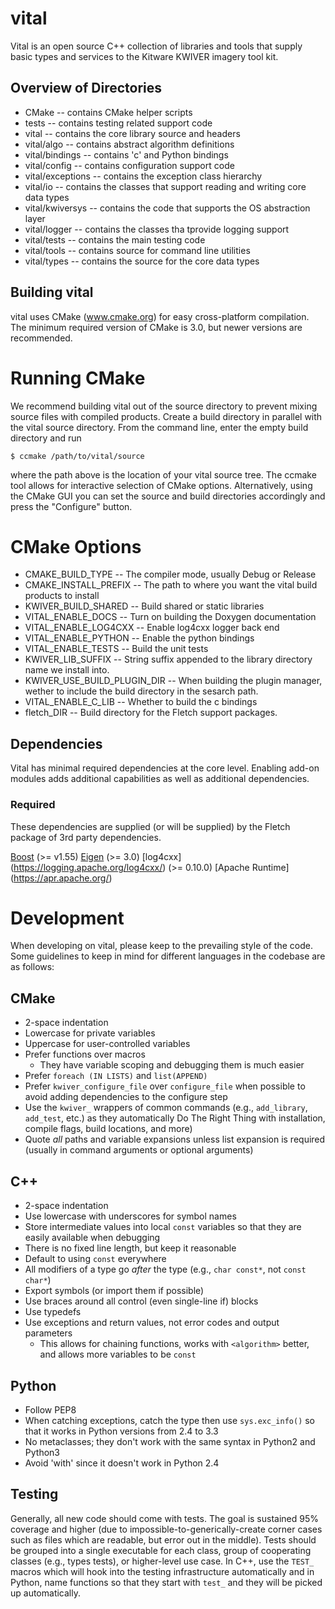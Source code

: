 # vital #

Vital is an open source C++ collection of libraries and tools that supply basic types and services to the Kitware KWIVER imagery tool kit.

## Overview of Directories ##


* CMake -- contains CMake helper scripts
* tests -- contains testing related support code
* vital -- contains the core library source and headers
* vital/algo -- contains abstract algorithm definitions
* vital/bindings -- contains 'c' and Python bindings
* vital/config -- contains configuration support code
* vital/exceptions -- contains the exception class hierarchy
* vital/io -- contains the classes that support reading and writing core data types
* vital/kwiversys -- contains the code that supports the OS abstraction layer
* vital/logger -- contains the classes tha tprovide logging support
* vital/tests -- contains the main testing code
* vital/tools -- contains source for command line utilities
* vital/types -- contains the source for the core data types

## Building vital ##

vital uses CMake (www.cmake.org) for easy cross-platform compilation. The minimum required version of CMake is 3.0, but newer versions are recommended.

# Running CMake #

We recommend building vital out of the source directory to prevent mixing source files with compiled products.  Create a build directory in parallel with the vital source directory.  From the command line, enter the empty build directory and run

    $ ccmake /path/to/vital/source

where the path above is the location of your vital source tree.  The ccmake tool allows for interactive selection of CMake options.  Alternatively, using the CMake GUI you can set the source and build directories accordingly and press the "Configure" button.


# CMake Options #

* CMAKE_BUILD_TYPE -- The compiler mode, usually Debug or Release
* CMAKE_INSTALL_PREFIX -- The path to where you want the vital build products to install
* KWIVER_BUILD_SHARED -- Build shared or static libraries
* VITAL_ENABLE_DOCS -- Turn on building the Doxygen documentation
* VITAL_ENABLE_LOG4CXX -- Enable log4cxx logger back end
* VITAL_ENABLE_PYTHON -- Enable the python bindings
* VITAL_ENABLE_TESTS -- Build the unit tests
* KWIVER_LIB_SUFFIX -- String suffix appended to the library directory name we install into.
* KWIVER_USE_BUILD_PLUGIN_DIR -- When building the plugin manager, wether to include the build directory in the sesarch path.
* VITAL_ENABLE_C_LIB -- Whether to build the c bindings
* fletch_DIR -- Build directory for the Fletch support packages.

## Dependencies ##

Vital has minimal required dependencies at the core level.  Enabling add-on
modules adds additional capabilities as well as additional dependencies.

### Required ##

These dependencies are supplied (or will be supplied) by the Fletch package of 3rd party dependencies.

[Boost](http://www.boost.org/) (>= v1.55)
[Eigen](http://eigen.tuxfamily.org/) (>= 3.0)
[log4cxx] (https://logging.apache.org/log4cxx/) (>= 0.10.0)
[Apache Runtime] (https://apr.apache.org/)

Development
===========

When developing on vital, please keep to the prevailing style of the code.
Some guidelines to keep in mind for different languages in the codebase are as
follows:

CMake
-----

  * 2-space indentation
  * Lowercase for private variables
  * Uppercase for user-controlled variables
  * Prefer functions over macros
    - They have variable scoping and debugging them is much easier
  * Prefer ``foreach (IN LISTS)`` and ``list(APPEND)``
  * Prefer ``kwiver_configure_file`` over ``configure_file`` when possible to
    avoid adding dependencies to the configure step
  * Use the ``kwiver_`` wrappers of common commands (e.g., ``add_library``,
    ``add_test``, etc.) as they automatically Do The Right Thing with
    installation, compile flags, build locations, and more)
  * Quote *all* paths and variable expansions unless list expansion is required
    (usually in command arguments or optional arguments)

C++
---

  * 2-space indentation
  * Use lowercase with underscores for symbol names
  * Store intermediate values into local ``const`` variables so that they are
    easily available when debugging
  * There is no fixed line length, but keep it reasonable
  * Default to using ``const`` everywhere
  * All modifiers of a type go *after* the type (e.g., ``char const*``, not
    ``const char*``)
  * Export symbols (or import them if possible)
  * Use braces around all control (even single-line if) blocks
  * Use typedefs
  * Use exceptions and return values, not error codes and output parameters
    - This allows for chaining functions, works with ``<algorithm>`` better,
      and allows more variables to be ``const``

Python
------

  * Follow PEP8
  * When catching exceptions, catch the type then use ``sys.exc_info()`` so
    that it works in Python versions from 2.4 to 3.3
  * No metaclasses; they don't work with the same syntax in Python2 and Python3
  * Avoid 'with' since it doesn't work in Python 2.4

Testing
-------

Generally, all new code should come with tests. The goal is sustained
95% coverage and higher (due to impossible-to-generically-create
corner cases such as files which are readable, but error out in the
middle). Tests should be grouped into a single executable for each
class, group of cooperating classes (e.g., types tests), or
higher-level use case. In C++, use the ``TEST_`` macros which will
hook into the testing infrastructure automatically and in Python, name
functions so that they start with ``test_`` and they will be picked up
automatically.
